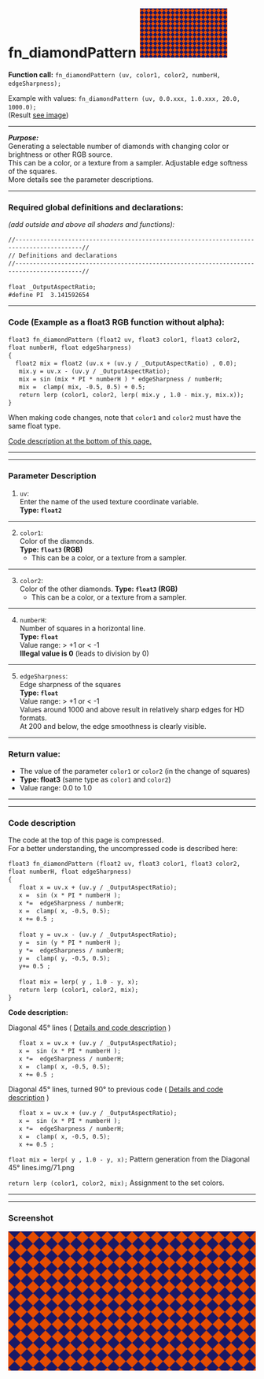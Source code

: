 # fn_diamondPattern  [![](images/diamondPattern-thumb.png)](images/diamondPattern.png)

**Function call:** `fn_diamondPattern (uv, color1, color2, numberH, edgeSharpness);`  

Example with values: `fn_diamondPattern (uv, 0.0.xxx, 1.0.xxx, 20.0, 1000.0);`  
(Result [see image](images/diamondPattern.png))
  
--- 
  
***Purpose:***  
Generating a selectable number of diamonds with changing color or brightness or other RGB source.    
This can be a color, or a texture from a sampler. 
Adjustable edge softness of the squares.   
More details see the parameter descriptions.  

---
    
### Required global definitions and declarations:
*(add outside and above all shaders and functions):*
```` Code
//-----------------------------------------------------------------------------------------//
// Definitions and declarations
//-----------------------------------------------------------------------------------------//

float _OutputAspectRatio;
#define PI  3.141592654
````
---

### Code (Example as a float3 RGB function without alpha):
```` Code
float3 fn_diamondPattern (float2 uv, float3 color1, float3 color2, float numberH, float edgeSharpness)
{ 
  float2 mix = float2 (uv.x + (uv.y / _OutputAspectRatio) , 0.0);
   mix.y = uv.x - (uv.y / _OutputAspectRatio);
   mix = sin (mix * PI * numberH ) * edgeSharpness / numberH;
   mix =  clamp( mix, -0.5, 0.5) + 0.5;
   return lerp (color1, color2, lerp( mix.y , 1.0 - mix.y, mix.x));
}
````   
When making code changes, note that `color1` and `color2` must have the same float type.

[Code description at the bottom of this page.](#code-description)


---
---

### Parameter Description  
  
   1. `uv`:  
     Enter the name of the used texture coordinate variable.  
     **Type: `float2`**  
      

---

  
   2. `color1`:  
     Color of the diamonds.  
     **Type: `float3` (RGB)**  
       - This can be a color, or a texture from a sampler.  

  
---

   3. `color2`:  
     Color of the other diamonds. 
     **Type: `float3` (RGB)**  
       - This can be a color, or a texture from a sampler.  

       
---

   4. `numberH`:  
     Number of squares in a horizontal line.  
     **Type: `float`**  
     Value range: > +1   or < -1  
     **Illegal value is 0** (leads to division by 0)  


---

   5. `edgeSharpness`:  
     Edge sharpness of the squares  
     **Type: `float`**  
     Value range: > +1   or < -1  
     Values around 1000 and above result in relatively sharp edges for HD formats.  
     At 200 and below, the edge smoothness is clearly visible.  


---

### Return value:
   - The value of the parameter `color1` or `color2` (in the change of squares)  
   - **Type: float3** (same type as `color1` and `color2`)    
   - Value range: 0.0 to 1.0  

 
---
---

### Code description  

The code at the top of this page is compressed.  
For a better understanding, the uncompressed code is described here:
```` Code
float3 fn_diamondPattern (float2 uv, float3 color1, float3 color2, float numberH, float edgeSharpness)
{ 
   float x = uv.x + (uv.y / _OutputAspectRatio);
   x =  sin (x * PI * numberH );
   x *=  edgeSharpness / numberH;
   x =  clamp( x, -0.5, 0.5);
   x += 0.5 ;

   float y = uv.x - (uv.y / _OutputAspectRatio);
   y =  sin (y * PI * numberH );
   y *=  edgeSharpness / numberH;
   y =  clamp( y, -0.5, 0.5);
   y+= 0.5 ; 

   float mix = lerp( y , 1.0 - y, x);
   return lerp (color1, color2, mix);
}
````
**Code description:**    

Diagonal 45° lines ( [Details and code description](linePatterns/linePatternD01.md) )  
```` Code
   float x = uv.x + (uv.y / _OutputAspectRatio);
   x =  sin (x * PI * numberH );
   x *=  edgeSharpness / numberH;
   x =  clamp( x, -0.5, 0.5);
   x += 0.5 ;
```` 
Diagonal 45° lines, turned 90° to previous code ( [Details and code description](linePatterns/linePatternD02.md) )  
```` Code
   float x = uv.x + (uv.y / _OutputAspectRatio);
   x =  sin (x * PI * numberH );
   x *=  edgeSharpness / numberH;
   x =  clamp( x, -0.5, 0.5);
   x += 0.5 ;
```` 

`float mix = lerp( y , 1.0 - y, x);` Pattern generation from the Diagonal 45° lines.img/71.png  

`return lerp (color1, color2, mix);` Assignment to the set colors.  


---
---

### Screenshot  
![](images/diamondPattern.png)
